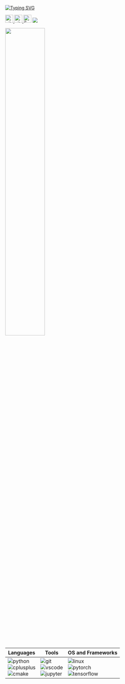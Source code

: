 <!--
### :wave: Nice to meet you！  

This is fanweiya, programmer based in Guangdong, China. 

- 😄 My name is fanweiya.
- 🌱 I’m currently learning how to enjoy life and work.
- 📫 How to reach me: [f845952804@gmail.com](f845952804@gmail.com)
- ⚡ Fun fact: animations, movies and reading.
-->

<p align="left">
<a href="https://github.com/fanweiya">
	<img src="https://readme-typing-svg.demolab.com?font=Georgia&size=18&duration=2000&pause=100&multiline=true&width=500&height=100&lines=AI+Engineer;DeepLearning+Model+Training+%7C+Deploying;Major+in+Computer+Vision" alt="Typing SVG" />
</a><p>

<a href="https://github.com/fanweiya"> 
    <img src="https://komarev.com/ghpvc/?username=fanweiya&color=blue" height="25px" alt="github follow" /> </a>
<a href="https://github.com/fanweiya?tab=followers"> 
    <img src="https://img.shields.io/github/followers/fanweiya?label=Followers&style=plastic" height="25px" alt="github follow" /> </a>
<a href="f845952804@gmail.com"> 
    <img src="https://img.shields.io/badge/gmail-%23D14836.svg?&style=plastic&logo=gmail&logoColor=white" height="25px" alt="Email" /></a>
    <img src="https://profile-counter.glitch.me/fanweiya/count.svg" />
</p> 

<img style="width: 50%" align="medium" src="https://github-readme-stats.vercel.app/api?username=fanweiya&show_icons=true&hide_border=true&count_private=true" />

| Languages | Tools | OS and Frameworks |
| ----------- | ---------- | -------------------- |
|<img alt="python" src="https://img.shields.io/badge/Python-3776AB?style=flat-square&logo=python&logoColor=white" > <br> <img alt="cplusplus" src="https://img.shields.io/badge/C%2B%2B-00599C?style=flat-square&logo=c%2B%2B&logoColor=white" > <br> <img alt="cmake" src="https://img.shields.io/badge/CMake-064F8C?style=flat-square&logo=cmake&logoColor=white" > | <img alt="git" src="https://img.shields.io/badge/Git-F05032?style=flat-square&logo=git&logoColor=white" > <br> <img alt="vscode" src="https://img.shields.io/badge/vscode-0078D4?style=flat-square&logo=visual%20studio%20code&logoColor=white" > <br> <img alt="jupyter" src="https://img.shields.io/badge/Jupyter-F37626.svg?&style=flat-square&logo=Jupyter&logoColor=white" > | <img alt="linux" src="https://img.shields.io/badge/Linux-FCC624?style=flat-square&logo=linux&logoColor=black" > <br> <img alt="pytorch" src="https://img.shields.io/badge/Pytorch-facebook-orange" > <br> <img alt="tensorflow" src="https://img.shields.io/badge/tensorflow-goolge-yellow" >|

<!-- ### Code languages

<p align="left">
  <img alt="python" src="https://img.shields.io/badge/Python-3776AB?style=flat-square&logo=python&logoColor=white" >
  <img alt="cplusplus" src="https://img.shields.io/badge/C%2B%2B-00599C?style=flat-square&logo=c%2B%2B&logoColor=white" >
  <img alt="cuda" src="https://img.shields.io/badge/CUDA-00599C?style=flat-square&logo=c%2B%2B&logoColor=white" >
  <img alt="java" src="https://img.shields.io/badge/Java-00599C?style=flat-square&logo=Java&logoColor=white" >
  <img alt="html" src="https://img.shields.io/badge/HTML-239120?style=flat-square&logo=html5&logoColor=white" >
  <img alt="JavaScript" src="https://img.shields.io/badge/JavaScript-239120?style=flat-square&logo=JavaScript&logoColor=white" >
  <img alt="cmake" src="https://img.shields.io/badge/CMake-064F8C?style=flat-square&logo=cmake&logoColor=white" >
</p>

### Code tools

<p align="left">
  <img alt="git" src="https://img.shields.io/badge/Git-F05032?style=flat-square&logo=git&logoColor=white" >
  <img alt="vscode" src="https://img.shields.io/badge/vscode-0078D4?style=flat-square&logo=visual%20studio%20code&logoColor=white" >
  <img alt="jupyter" src="https://img.shields.io/badge/Jupyter-F37626.svg?&style=flat-square&logo=Jupyter&logoColor=white" >
  <img alt="pycharm" src="https://img.shields.io/badge/pycharm-0078D4?style=flat-square&logo=pycharm&logoColor=white" >
  <img alt="clion" src="https://img.shields.io/badge/clion-0078D4?style=flat-square&logo=clion&logoColor=white" >
  <img alt="github" src="https://img.shields.io/badge/GitHub-100000?style=flat-square&logo=github&logoColor=white" >
  <img alt="github-actions" src="https://img.shields.io/badge/GH_Actions-2088FF?style=flat-square&logo=github-actions&logoColor=white" >
  <img alt="latex" src="https://img.shields.io/badge/LaTeX-47A141?style=flat-square&logo=LaTeX&logoColor=white" >
  <img alt="visualstudio" src="https://img.shields.io/badge/visualstudio-0078D4?style=flat-square&logo=visualstudio&logoColor=white" >
</p>

### OS and Frameworks

<p align="left">
  <img alt="linux" src="https://img.shields.io/badge/Linux-FCC624?style=flat-square&logo=linux&logoColor=black" >
  <img alt="macOS" src="https://img.shields.io/badge/macOS-000000?style=flat-square&logo=apple&logoColor=white">
  <img alt="windows" src="https://img.shields.io/badge/windows-FCC624?style=flat-square&logo=windows&logoColor=black" >
  <img alt="pytorch" src="https://img.shields.io/badge/Pytorch-facebook-orange" >
  <img alt="tensorflow" src="https://img.shields.io/badge/tensorflow-goolge-yellow" >  
  <img alt="oneflow" src="https://img.shields.io/badge/OneFlow-EE4C2C?style=flat-square&logo=OneFlow&logoColor=white" >
  <img alt="numpy" src="https://img.shields.io/badge/Numpy-777BB4?style=flat-square&logo=numpy&logoColor=white" >
  <img alt="ubuntu" src="https://img.shields.io/badge/Ubuntu-E95420?style=flat-square&logo=ubuntu&logoColor=white" >
  <img alt="redmi" src="https://img.shields.io/badge/RedMi-%23FF0000.svg?style=flat-square&logo=redmi&logoColor=white">
</p> -->

